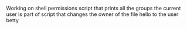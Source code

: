 Working on shell permissions
script that prints all the groups the current user is part of
script that changes the owner of the file hello to the user betty
